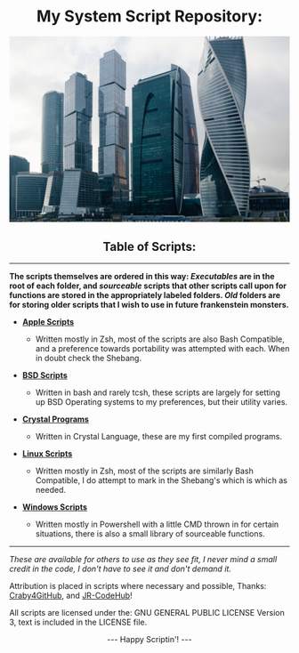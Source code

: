 # <div align="center">My System Script Repository:

![BSD Banner](ximg/Moscow_Skyline.jpeg) </div>

## <div align="center">**Table of Scripts:**</div>

----------------------------------------

**The scripts themselves are ordered in this way: *Executables* are in the root of each folder, and *sourceable* scripts that other scripts call upon for functions are stored in the appropriately labeled folders. *Old* folders are for storing older scripts that I wish to use in future frankenstein monsters.**

- [**Apple Scripts**](https://github.com/saintphaenixos/Script-Repository/tree/CurrentWorkingScripts/Apple%20Scripts)
  - Written mostly in Zsh, most of the scripts are also Bash Compatible, and a preference towards portability was attempted with each. When in doubt check the Shebang.

- [**BSD Scripts**](https://github.com/saintphaenixos/Script-Repository/tree/CurrentWorkingScripts/BSD%20scripts/)
  - Written in bash and rarely tcsh, these scripts are largely for setting up BSD Operating systems to my preferences, but their utility varies.

- [**Crystal Programs**](https://github.com/saintphaenixos/Script-Repository/tree/CurrentWorkingScripts/Crystal)
  - Written in Crystal Language, these are my first compiled programs.

- [**Linux Scripts**](https://github.com/saintphaenixos/Script-Repository/tree/CurrentWorkingScripts/Linux%20scripts)
  - Written mostly in Zsh, most of the scripts are similarly Bash Compatible, I do attempt to mark in the Shebang's which is which as needed.

- [**Windows Scripts**](https://github.com/saintphaenixos/Script-Repository/tree/CurrentWorkingScripts/Windows%20Scripts)
  - Written mostly in Powershell with a little CMD thrown in for certain situations, there is also a small library of sourceable functions.  

---------------------------------------

*These are available for others to use as they see fit, I never mind a small credit in the code, I don't have to see it and don't demand it.*

Attribution is placed in scripts where necessary and possible, Thanks: [Craby4GitHub](https://github.com/Craby4GitHub), and [JR-CodeHub](https://github.com/jrkennelly813)!

All scripts are licensed under the: GNU GENERAL PUBLIC LICENSE Version 3, text is included in the LICENSE file.

<div align="center">--- Happy Scriptin'! ---</div>
